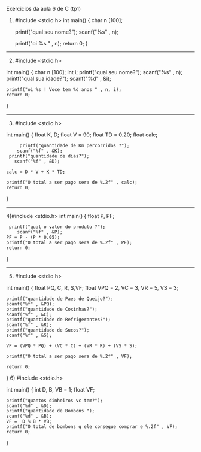 Exercicios da aula 6 de C (tp1)
 
1) #include <stdio.h>
int main()
{
    char n [100];

    printf("qual seu nome?");
    scanf("%s" , n);

    printf("oi %s " , n);
    return 0;
}
_________________________________________________________________________
2) #include <stdio.h>

int main()
{
   	 char n [100];
    	int i;
   	 printf("qual seu nome?");
    	scanf("%s" , n);
   	 printf("qual sua idade?");
 	   scanf("%d" , &i);
    
    printf("oi %s ! Voce tem %d anos " , n, i);
    return 0;
}
_________________________________________________________________________
3) #include <stdio.h>

int main()
{
   		 float K, D;
 	  	 float V = 90;
   	 float TD = 0.20;
   	 float calc;
   	 
 	  	 printf("quantidade de Km percorridos ?");
 	   	scanf("%f" , &K);
   	 printf("quantidade de dias?");
 	   scanf("%f" , &D);

    calc = D * V + K * TD;
    
    printf("O total a ser pago sera de %.2f" , calc);
    return 0;
}
_________________________________________________________________________
4)#include <stdio.h>
int main()
{
   	 float P, PF;
     
   	 printf("qual o valor do produto ?");
    	scanf("%f" , &P);
    PF = P - (P * 0.05);
    printf("O total a ser pago sera de %.2f" , PF);
    return 0;
}
_________________________________________________________________________
5) #include <stdio.h>

int main()
{
   	 float PQ, C, R, S,VF;
   	 float VPQ = 2, VC = 3, VR = 5, VS = 3;
   	
   	printf("quantidade de Paes de Queijo?");
    scanf("%f" , &PQ);
 	printf("quantidade de Coxinhas?");
    scanf("%f" , &C);
    printf("quantidade de Refrigerantes?");
    scanf("%f" , &R);
    printf("quantidade de Sucos?");
    scanf("%f" , &S);
 
    VF = (VPQ * PQ) + (VC * C) + (VR * R) + (VS * S); 
    
    printf("O total a ser pago sera de %.2f" , VF);
    
    return 0;
}
6) #include <stdio.h>

int main()
{
    int D, B, VB = 1;
   	float  VF;  	 
    
   	printf("quantos dinheiros vc tem?");
    scanf("%d" , &D);
 	printf("quantidade de Bombons ");
    scanf("%d" , &B);
    VF =  D % B * VB;
    printf("O total de bombons q ele consegue comprar e %.2f" , VF);
    return 0;
}
